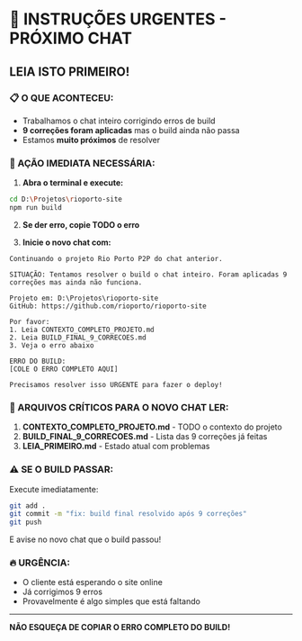 # 🚨 INSTRUÇÕES URGENTES - PRÓXIMO CHAT

## LEIA ISTO PRIMEIRO!

### 📋 O QUE ACONTECEU:
- Trabalhamos o chat inteiro corrigindo erros de build
- **9 correções foram aplicadas** mas o build ainda não passa
- Estamos **muito próximos** de resolver

### 🎯 AÇÃO IMEDIATA NECESSÁRIA:

1. **Abra o terminal e execute:**
```bash
cd D:\Projetos\rioporto-site
npm run build
```

2. **Se der erro, copie TODO o erro**

3. **Inicie o novo chat com:**
```
Continuando o projeto Rio Porto P2P do chat anterior.

SITUAÇÃO: Tentamos resolver o build o chat inteiro. Foram aplicadas 9 correções mas ainda não funciona.

Projeto em: D:\Projetos\rioporto-site
GitHub: https://github.com/rioporto/rioporto-site

Por favor:
1. Leia CONTEXTO_COMPLETO_PROJETO.md
2. Leia BUILD_FINAL_9_CORRECOES.md
3. Veja o erro abaixo

ERRO DO BUILD:
[COLE O ERRO COMPLETO AQUI]

Precisamos resolver isso URGENTE para fazer o deploy!
```

### 📁 ARQUIVOS CRÍTICOS PARA O NOVO CHAT LER:
1. **CONTEXTO_COMPLETO_PROJETO.md** - TODO o contexto do projeto
2. **BUILD_FINAL_9_CORRECOES.md** - Lista das 9 correções já feitas
3. **LEIA_PRIMEIRO.md** - Estado atual com problemas

### ⚠️ SE O BUILD PASSAR:
Execute imediatamente:
```bash
git add .
git commit -m "fix: build final resolvido após 9 correções"
git push
```

E avise no novo chat que o build passou!

### 🔥 URGÊNCIA:
- O cliente está esperando o site online
- Já corrigimos 9 erros
- Provavelmente é algo simples que está faltando

---

**NÃO ESQUEÇA DE COPIAR O ERRO COMPLETO DO BUILD!**
